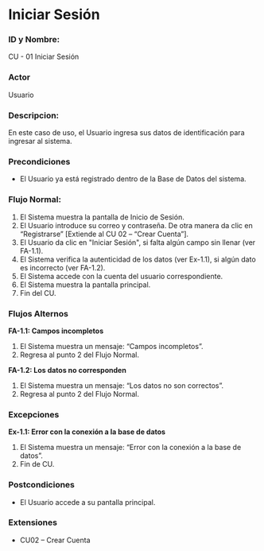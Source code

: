 # Iniciar Sesión

### ID y Nombre:

CU - 01 Iniciar Sesión

### Actor

Usuario

### Descripcion:

En este caso de uso, el Usuario ingresa sus datos de identificación para ingresar al sistema.

### Precondiciones

- El Usuario ya está registrado dentro de la Base de Datos del sistema.

### Flujo Normal:

1. El Sistema muestra la pantalla de Inicio de Sesión. 
2. El Usuario introduce su correo y contraseña. De otra manera da clic en “Registrarse” [Extiende al CU 02 – “Crear Cuenta”].
3. El Usuario da clic en "Iniciar Sesión", si falta algún campo sin llenar (ver FA-1.1).
4. El Sistema verifica la autenticidad de los datos (ver Ex-1.1), si algún dato es incorrecto (ver FA-1.2).
5. El Sistema accede con la cuenta del usuario correspondiente.
6. El Sistema muestra la pantalla principal.
7. Fin del CU.


### Flujos Alternos

**FA-1.1: Campos incompletos**

1. El Sistema muestra un mensaje: “Campos incompletos”.
2. Regresa al punto 2 del Flujo Normal.

**FA-1.2: Los datos no corresponden**

1. El Sistema muestra un mensaje: “Los datos no son correctos”.
2. Regresa al punto 2 del Flujo Normal.

### Excepciones

**Ex-1.1: Error con la conexión a la base de datos**

1. El Sistema muestra un mensaje: “Error con la conexión a la base de datos”.
2. Fin de CU.

### Postcondiciones

- El Usuario accede a su pantalla principal.

### Extensiones

- CU02 – Crear Cuenta